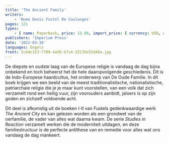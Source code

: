 ```yaml
---
title: 'The Ancient Family'
writers:
    - 'Numa Denis Fustel De Coulanges'
pages: 121
types:
    - { name: Paperback, price: 13.99, import_price: { currency: USD, amount: 9.35 }, isbn: 978-1-922602-43-5 }
publishers: 'Imperium Press'
date: '2022-03-18'
languages: Engels
front: 5cb4c153-7709-4a56-b7c4-23135e51d40a.jpg
---
```


De diepste en oudste laag van de Europese religie is vandaag de dag bijna onbekend en toch beheerst het de hele daaropvolgende geschiedenis. Dit is de Indo-Europese haardcultus, het onderwerp van De Oude Familie. In dit boek krijgen we een beeld van de meest traditionalistische, nationalistische, patriarchale religie die je je maar kunt voorstellen, van een volk dat zich verzamelt rond een heilig vuur, zijn voorouders aanbidt, jaloers is op zijn goden en zichzelf voldoende acht.

Dit deel is afkomstig uit de boeken I-II van Fustels gedenkwaardige werk *The Ancient City* en kan gelezen worden als een grondwet van de oerfamilie, de vader van alles wat daarna kwam. De serie *Studies in Reaction* verzamelt werken die de moderniteit uitdagen, en deze familiestructuur is de perfecte antithese van en remedie voor alles wat ons vandaag de dag mankeert.
